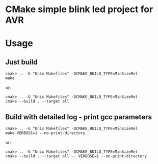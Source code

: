 # CMake simple blink led project for AVR

# Usage

## Just build
```
cmake .. -G "Unix Makefiles" -DCMAKE_BUILD_TYPE=MinSizeRel
make
```
or:
```
cmake .. -G "Unix Makefiles" -DCMAKE_BUILD_TYPE=MinSizeRel
cmake --build . --target all
```

## Build with detailed log - print gcc parameters
```
cmake .. -G "Unix Makefiles" -DCMAKE_BUILD_TYPE=MinSizeRel
make VERBOSE=1 --no-print-directory
```
or:
```
cmake .. -G "Unix Makefiles" -DCMAKE_BUILD_TYPE=MinSizeRel
cmake --build . --target all -- VERBOSE=1 --no-print-directory
```
